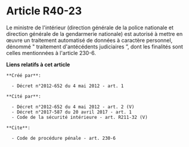 # Article R40-23

Le ministre de l'intérieur (direction générale de la police nationale et direction générale de la gendarmerie nationale) est
autorisé à mettre en œuvre un traitement automatisé de données à caractère personnel, dénommé " traitement d'antécédents
judiciaires ”, dont les finalités sont celles mentionnées à l'article 230-6.

**Liens relatifs à cet article**

	**Créé par**:

	  - Décret n°2012-652 du 4 mai 2012 - art. 1

	**Cité par**:

	  - Décret n°2012-652 du 4 mai 2012 - art. 2 (V)
	  - Décret n°2017-587 du 20 avril 2017 - art. 1
	  - Code de la sécurité intérieure - art. R211-32 (V)

	**Cite**:

	  - Code de procédure pénale - art. 230-6
